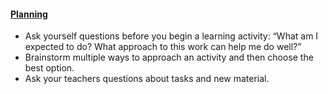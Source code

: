 #### [Planning](https://srl.daacs.net/metacognition/plan/how-often-do-you-plan/)

* Ask yourself questions before you begin a learning activity: “What am I expected to do? What approach to this work can help me do well?”
* Brainstorm multiple ways to approach an activity and then choose the best option.
* Ask your teachers questions about tasks and new material.
